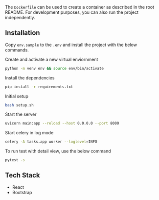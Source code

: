 The `Dockerfile` can be used to create a container as described in the root README. For development purposes, you can also run the project independently.
## Installation

Copy `env.sample` to the `.env` and install the project with the below commands.

Create and activate a new virtual enviornment

```sh
python -m venv env && source env/bin/activate
```

Install the dependencies

```sh
pip install -r requirements.txt
```

Initial setup
```sh
bash setup.sh
```

Start the server

```sh
uvicorn main:app --reload --host 0.0.0.0 --port 8000
```

Start celery in log mode

```sh
celery -A tasks.app worker --loglevel=INFO
```

To run test with detail view, use the below command
```sh
pytest -s
```


## Tech Stack
- React
- Bootstrap
